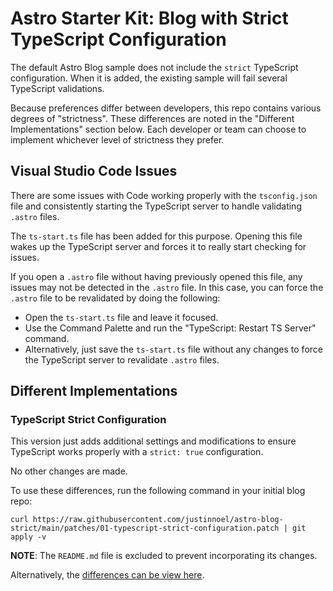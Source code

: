 # Astro Starter Kit: Blog with Strict TypeScript Configuration

The default Astro Blog sample does not include the `strict` TypeScript
configuration. When it is added, the existing sample will fail several
TypeScript validations.

Because preferences differ between developers, this repo contains various degrees
of "strictness". These differences are noted in the "Different Implementations"
section below. Each developer or team can choose to implement whichever level
of strictness they prefer.

## Visual Studio Code Issues

There are some issues with Code working properly with the `tsconfig.json` file
and consistently starting the TypeScript server to handle validating `.astro`
files.

The `ts-start.ts` file has been added for this purpose. Opening this file wakes
up the TypeScript server and forces it to really start checking for issues.

If you open a `.astro` file without having previously opened this file, any
issues may not be detected in the `.astro` file. In this case, you can force
the `.astro` file to be revalidated by doing the following:

-  Open the `ts-start.ts` file and leave it focused.
-  Use the Command Palette and run the "TypeScript: Restart TS Server" command.
-  Alternatively, just save the `ts-start.ts` file without any changes to force
   the TypeScript server to revalidate `.astro` files.

## Different Implementations

### TypeScript Strict Configuration

This version just adds additional settings and modifications to ensure TypeScript
works properly with a `strict: true` configuration.

No other changes are made.

To use these differences, run the following command in your initial blog repo:

```
curl https://raw.githubusercontent.com/justinnoel/astro-blog-strict/main/patches/01-typescript-strict-configuration.patch | git apply -v
```

**NOTE**: The `README.md` file is excluded to prevent incorporating its changes.

Alternatively, the [differences can be view here](https://github.com/justinnoel/astro-blog-strict/pull/1/files?diff=split&w=1).
